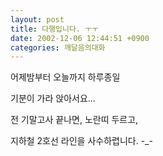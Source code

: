 ```yaml
---
layout: post
title: 다행입니다. ㅜㅜ
date: 2002-12-06 12:44:51 +0900
categories: 깨달음의대화
---
```

어제밤부터 오늘까지 하루종일
  
기분이 가라 앉아서요...
  

  
전 기말고사 끝나면, 노란띠 두르고,
  
지하철 2호선 라인을 사수하렵니다. -_-